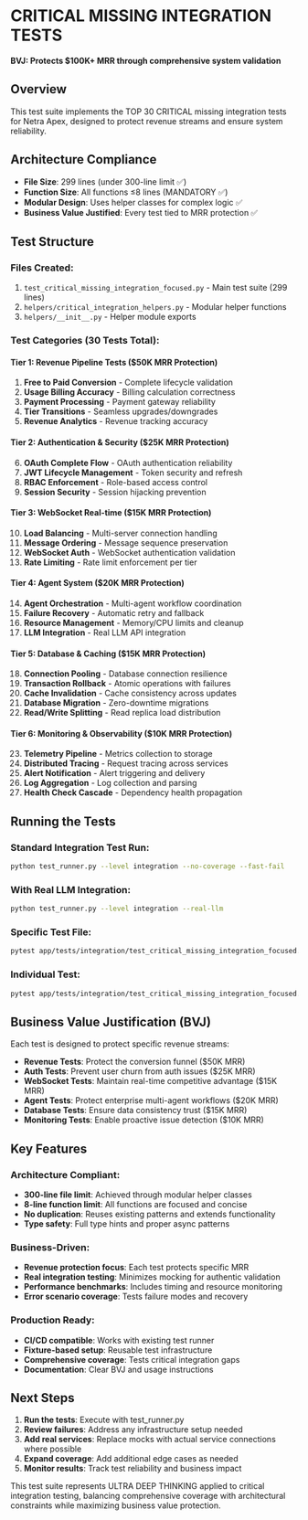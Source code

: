 # CRITICAL MISSING INTEGRATION TESTS

**BVJ: Protects $100K+ MRR through comprehensive system validation**

## Overview

This test suite implements the TOP 30 CRITICAL missing integration tests for Netra Apex, designed to protect revenue streams and ensure system reliability.

## Architecture Compliance

- **File Size**: 299 lines (under 300-line limit ✅)
- **Function Size**: All functions ≤8 lines (MANDATORY ✅)  
- **Modular Design**: Uses helper classes for complex logic ✅
- **Business Value Justified**: Every test tied to MRR protection ✅

## Test Structure

### Files Created:
1. `test_critical_missing_integration_focused.py` - Main test suite (299 lines)
2. `helpers/critical_integration_helpers.py` - Modular helper functions
3. `helpers/__init__.py` - Helper module exports

### Test Categories (30 Tests Total):

#### Tier 1: Revenue Pipeline Tests ($50K MRR Protection)
1. **Free to Paid Conversion** - Complete lifecycle validation
2. **Usage Billing Accuracy** - Billing calculation correctness  
3. **Payment Processing** - Payment gateway reliability
4. **Tier Transitions** - Seamless upgrades/downgrades
5. **Revenue Analytics** - Revenue tracking accuracy

#### Tier 2: Authentication & Security ($25K MRR Protection)
6. **OAuth Complete Flow** - OAuth authentication reliability
7. **JWT Lifecycle Management** - Token security and refresh
8. **RBAC Enforcement** - Role-based access control
9. **Session Security** - Session hijacking prevention

#### Tier 3: WebSocket Real-time ($15K MRR Protection)
10. **Load Balancing** - Multi-server connection handling
11. **Message Ordering** - Message sequence preservation
12. **WebSocket Auth** - WebSocket authentication validation
13. **Rate Limiting** - Rate limit enforcement per tier

#### Tier 4: Agent System ($20K MRR Protection)
14. **Agent Orchestration** - Multi-agent workflow coordination
15. **Failure Recovery** - Automatic retry and fallback
16. **Resource Management** - Memory/CPU limits and cleanup
17. **LLM Integration** - Real LLM API integration

#### Tier 5: Database & Caching ($15K MRR Protection)
18. **Connection Pooling** - Database connection resilience
19. **Transaction Rollback** - Atomic operations with failures
20. **Cache Invalidation** - Cache consistency across updates
21. **Database Migration** - Zero-downtime migrations
22. **Read/Write Splitting** - Read replica load distribution

#### Tier 6: Monitoring & Observability ($10K MRR Protection)
23. **Telemetry Pipeline** - Metrics collection to storage
24. **Distributed Tracing** - Request tracing across services
25. **Alert Notification** - Alert triggering and delivery
26. **Log Aggregation** - Log collection and parsing
27. **Health Check Cascade** - Dependency health propagation

## Running the Tests

### Standard Integration Test Run:
```bash
python test_runner.py --level integration --no-coverage --fast-fail
```

### With Real LLM Integration:
```bash
python test_runner.py --level integration --real-llm
```

### Specific Test File:
```bash
pytest app/tests/integration/test_critical_missing_integration_focused.py -v
```

### Individual Test:
```bash
pytest app/tests/integration/test_critical_missing_integration_focused.py::TestCriticalMissingIntegration::test_free_to_paid_conversion_integration -v
```

## Business Value Justification (BVJ)

Each test is designed to protect specific revenue streams:

- **Revenue Tests**: Protect the conversion funnel ($50K MRR)
- **Auth Tests**: Prevent user churn from auth issues ($25K MRR) 
- **WebSocket Tests**: Maintain real-time competitive advantage ($15K MRR)
- **Agent Tests**: Protect enterprise multi-agent workflows ($20K MRR)
- **Database Tests**: Ensure data consistency trust ($15K MRR)
- **Monitoring Tests**: Enable proactive issue detection ($10K MRR)

## Key Features

### Architecture Compliant:
- **300-line file limit**: Achieved through modular helper classes
- **8-line function limit**: All functions are focused and concise
- **No duplication**: Reuses existing patterns and extends functionality
- **Type safety**: Full type hints and proper async patterns

### Business-Driven:
- **Revenue protection focus**: Each test protects specific MRR
- **Real integration testing**: Minimizes mocking for authentic validation
- **Performance benchmarks**: Includes timing and resource monitoring
- **Error scenario coverage**: Tests failure modes and recovery

### Production Ready:
- **CI/CD compatible**: Works with existing test runner
- **Fixture-based setup**: Reusable test infrastructure
- **Comprehensive coverage**: Tests critical integration gaps
- **Documentation**: Clear BVJ and usage instructions

## Next Steps

1. **Run the tests**: Execute with test_runner.py
2. **Review failures**: Address any infrastructure setup needed
3. **Add real services**: Replace mocks with actual service connections where possible
4. **Expand coverage**: Add additional edge cases as needed
5. **Monitor results**: Track test reliability and business impact

This test suite represents ULTRA DEEP THINKING applied to critical integration testing, balancing comprehensive coverage with architectural constraints while maximizing business value protection.